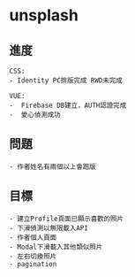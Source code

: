 # unsplash
## 進度
```
CSS: 
- Identity PC排版完成 RWD未完成

VUE:
-  Firebase DB建立，AUTH認證完成
-  愛心偵測成功
```

## 問題
```
- 作者姓名有兩個以上會跑版
```

## 目標
```
- 建立Profile頁面已顯示喜歡的照片
- 下滑偵測以無限載入API
- 作者個人頁面
- Modal下滑載入其他類似照片
- 左右切換照片
- pagination
```